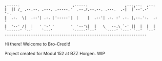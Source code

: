 
    ,-----.                        ,-----.                 ,--.,--.  ,--.   
    |  |) /_ ,--.--. ,---. ,-----.'  .--./,--.--. ,---.  ,-|  |`--',-'  '-. 
    |  .-.  \|  .--'| .-. |'-----'|  |    |  .--'| .-. :' .-. |,--.'-.  .-' 
    |  '--' /|  |   ' '-' '       '  '--'\|  |   \   --.\ `-' ||  |  |  |   
    `------' `--'    `---'         `-----'`--'    `----' `---' `--'  `--'  
    ----------------------------------------------------------------- 


Hi there! Welcome to Bro-Credit!

Project created for Modul 152 at BZZ Horgen. WIP
